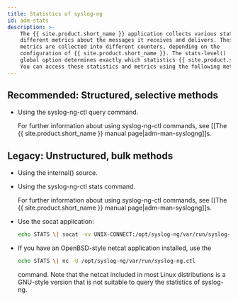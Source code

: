 ```yaml
---
title: Statistics of syslog-ng
id: adm-stats
description: >-
    The {{ site.product.short_name }} application collects various statistics and measures
    different metrics about the messages it receives and delivers. These
    metrics are collected into different counters, depending on the
    configuration of {{ site.product.short_name }}. The stats-level()
    global option determines exactly which statistics {{ site.product.short_name }} collects.
    You can access these statistics and metrics using the following methods.
---
```


## Recommended: Structured, selective methods

- Using the syslog-ng-ctl
    query command.

    For further information about using syslog-ng-ctl commands, see
    [[The {{ site.product.short_name }} manual page|adm-man-syslogng]]s.

## Legacy: Unstructured, bulk methods

- Using the internal() source.

- Using the syslog-ng-ctl stats command.

    For further information about using syslog-ng-ctl commands, see
    [[The {{ site.product.short_name }} manual page|adm-man-syslogng]]s.

- Use the socat application:

    ```bash
    echo STATS \| socat -vv UNIX-CONNECT:/opt/syslog-ng/var/run/syslog-ng.ctl -
    ```

- If you have an OpenBSD-style netcat application installed, use the

    ```bash
    echo STATS \| nc -U /opt/syslog-ng/var/run/syslog-ng.ctl
    ```

    command. Note that the netcat included in most Linux distributions
    is a GNU-style version that is not suitable to query the statistics
    of syslog-ng.
